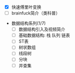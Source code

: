 - [x] 快速傅里叶变换
- [ ] brainfuck简介（类科普）
- 数据结构系列(1/7)
    - [ ] 数据结构引入及视频简介
    - [ ] 基础数据结构: 栈 队列 链表
    - [ ] ST表
    - [ ] 树状数组
    - [ ] 线段树
    - [ ] 分块
    - [ ] 并查集